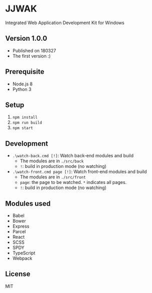 # JJWAK
Integrated Web Application Development Kit for Windows
## Version 1.0.0
- Published on 180327
- The first version :)

## Prerequisite
- Node.js 8
- Python 3
## Setup
1. `npm install`
1. `npm run build`
1. `npm start`
## Development
- `.\watch-back.cmd [!]`: Watch back-end modules and build
  - The modules are in `./src/back`
  - `!`: build in production mode (no watching)
- `.\watch-front.cmd page [!]`: Watch front-end modules and build
  - The modules are in `./src/front`
  - `page`: the page to be watched. `*` indicates all pages.
  - `!`: build in production mode (no watching)
## Modules used
- Babel
- Bower
- Express
- Parcel
- React
- SCSS
- SPDY
- TypeScript
- Webpack
## License
MIT